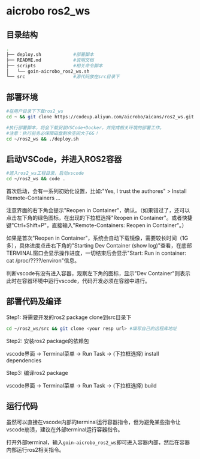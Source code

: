 # aicrobo ros2_ws

## 目录结构

```bash
.
├── deploy.sh            #部署脚本
├── README.md            #说明文档
├── scripts              #相关命令脚本
│   └── goin-aicrobo_ros2_ws.sh
└── src                  #源代码放在src目录下
```

## 部署环境

```bash
#在用户目录下下载ros2_ws
cd ~ && git clone https://codeup.aliyun.com/aicrobo/aicans/ros2_ws.git

#执行部署脚本，将会下载安装VSCode+Docker，并完成相关环境的部署工作。
#注意：执行前务必保障磁盘剩余空间大于6G！
cd ~/ros2_ws && ./deploy.sh
```

## 启动VSCode，并进入ROS2容器

```bash
#进入ros2_ws工程目录，启动vscode
cd ~/ros2_ws && code .
```

首次启动，会有一系列初始化设置，比如:"Yes, I trust the authores" > Install Remote-Containers ...

注意界面的右下角会提示"Reopen in Container"，确认。（如果错过了，还可以点击左下角的绿色图标，在出现的下拉框选择"Reopen in Container"。或者快捷键"Ctrl+Shift+P"，直接输入"Remote-Containers: Reopen in Container"。）

如果是首次"Reopen in Container"，系统会自动下载镜像，需要较长时间（1G多），具体进度点击右下角的"Starting Dev Container (show log)"查看，在底部TERMINAL窗口会显示操作进度，一切结束后会显示"Start: Run in container: cat /proc/????/environ"信息。

判断vscode有没有进入容器，观察左下角的图标，显示"Dev Container"则表示此时在容器环境中运行vscode，代码开发必须在容器中进行。

## 部署代码及编译

Step1: 将需要开发的ros2 package clone到src目录下

```bash
cd ~/ros2_ws/src && git clone <your resp url> #填写自己的远程库地址
```

Step2: 安装ros2 package的依赖包

vscode界面 -> Terminal菜单 -> Run Task -> (下拉框选择) install dependencies

Step3: 编译ros2 package

vscode界面 -> Terminal菜单 -> Run Task -> (下拉框选择) build

## 运行代码

虽然可以直接在vscode内部的terminal运行容器指令，但为避免某些指令让vscode崩溃，建议在外部terminal运行容器指令。

打开外部terminal，输入```goin-aicrobo_ros2_ws```即可进入容器内部，然后在容器内部运行ros2相关指令。

